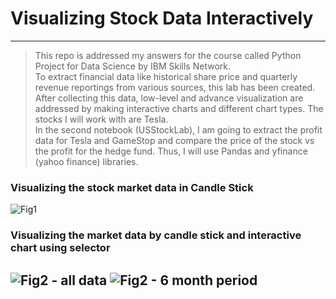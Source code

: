 # Visualizing Stock Data Interactively
----------------------------------------------------------------
> This repo is addressed my answers for the course called Python Project for Data Science by IBM Skills Network.<br>
To extract financial data like historical share price and quarterly revenue reportings from various sources, this lab has been created. After collecting this data, low-level and advance visualization are addressed by making interactive charts and different chart types. The stocks I will work with are Tesla.<br>
In the second notebook (USStockLab), I am going to extract the profit data for Tesla and GameStop and compare the price of the stock vs the profit for the hedge fund. Thus, I will use Pandas and yfinance (yahoo finance) libraries.


### Visualizing the stock market data in Candle Stick
![Fig1](https://github.com/znawfar/Visualizing_Stock_Data_Interactively/blob/main/Figures/Fig1.png)

### Visualizing the market data by candle stick and interactive chart using selector
![Fig2 - all data](https://github.com/znawfar/Visualizing_Stock_Data_Interactively/blob/main/Figures/Fig2%20-%20all.png)
![Fig2 - 6 month period](https://github.com/znawfar/Visualizing_Stock_Data_Interactively/blob/main/Figures/Fig2%20-%206m.png)
----
